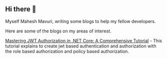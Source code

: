 ## Hi there 👋
Myself Mahesh Mavuri, writing some blogs to help my fellow developers.

Here are some of the blogs on my areas of interest.

[Mastering JWT Authorization in .NET Core: A Comprehensive Tutorial](https://mahesh-mavuri.github.io/JWTSelfAuth/) - This tutorial explains to create jwt based authentication and authorization with the role based authorization and policy based authorization.

<!--
**Mahesh-Mavuri/Mahesh-Mavuri** is a ✨ _special_ ✨ repository because its `README.md` (this file) appears on your GitHub profile.

Here are some ideas to get you started:

- 🔭 I’m currently working on ...
- 🌱 I’m currently learning ...
- 👯 I’m looking to collaborate on ...
- 🤔 I’m looking for help with ...
- 💬 Ask me about ...
- 📫 How to reach me: ...
- 😄 Pronouns: ...
- ⚡ Fun fact: ...
-->
